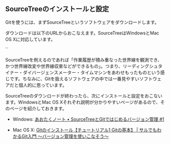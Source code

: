 SourceTreeのインストールと設定
------------------------------

Gitを使うには、まずSourceTreeというソフトウェアをダウンロードします。

ダウンロードは以下のURLからおこなえます。SourceTreeはWindowsとMac OS
Xに対応しています。

``

SourceTreeを例えるのであれば「作業履歴が積み重なった世界線を観測でき、かつ世界線改変や世界線収束などができるもの」。つまり、リーディングシュタイナー・ダイバージェンスメーター・タイムマシンをあわせもったものという感じです。ちなみに、Gitを扱えるソフトウェアの中では一番見やすいソフトウェアだと個人的に思っています。

SourceTreeのダウンロードが終わったら、次にインストールと設定をおこないます。WindowsとMac OS Xそれぞれ説明が分かりやすいページがあるので、そのページを紹介しておきます。

-   Windows: [あおたくノート • SourceTreeとGitではじめるバージョン管理
    \#1](http://blog.aotak.me/post/67349113824/sourcetree-tutorial-1)

-   Mac OS X: [Gitのインストール【チュートリアル1 Gitの基本】 |
    サルでもわかるGit入門
    〜バージョン管理を使いこなそう〜](http://www.backlog.jp/git-guide/intro/intro2_1.html)
